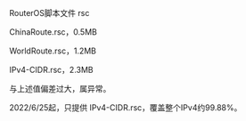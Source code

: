 RouterOS脚本文件 rsc

ChinaRoute.rsc，0.5MB

WorldRoute.rsc，1.2MB

IPv4-CIDR.rsc，2.3MB

与上述值偏差过大，属异常。

2022/6/25起，只提供 IPv4-CIDR.rsc，覆盖整个IPv4约99.88%。
